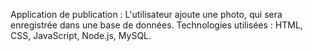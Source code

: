 Application de publication : L'utilisateur ajoute une photo, qui sera enregistrée dans une base de données.
Technologies utilisées : HTML, CSS, JavaScript, Node.js, MySQL.
